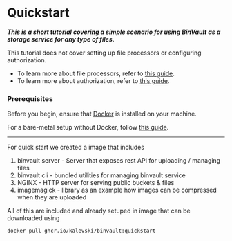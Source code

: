 # Quickstart

**_This is a short tutorial covering a simple scenario for using BinVault as a storage service for any type of files._**

This tutorial does not cover setting up file processors or configuring authorization. 

- To learn more about file processors, refer to [this guide](guide_processors.md).
- To learn more about authorization, refer to [this guide](guide_authorization.md).

### Prerequisites
Before you begin, ensure that [Docker](https://www.docker.com/) is installed on your machine.

For a bare-metal setup without Docker, follow [this guide](setup_baremetal.md).

---

For quick start we created a image that includes

1. binvault server - Server that exposes rest API for uploading / managing files
1. binvault cli - bundled utilities for managing binvault service
1. NGINX - HTTP server for serving public buckets & files 
1. imagemagick - library as an example how images can be compressed when they are uploaded

All of this are included and already setuped in image that can be downloaded using

`docker pull ghcr.io/kalevski/binvault:quickstart`

